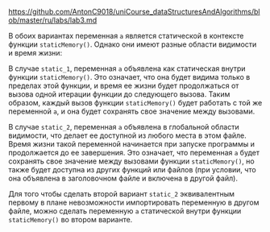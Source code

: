 https://github.com/AntonC9018/uniCourse_dataStructuresAndAlgorithms/blob/master/ru/labs/lab3.md

В обоих вариантах переменная `a` является статической в контексте функции `staticMemory()`. Однако они имеют разные области видимости и время жизни:

В случае `static_1`, переменная `a` объявлена как статическая внутри функции `staticMemory()`. Это означает, что она будет видима только в пределах этой функции, и время ее жизни будет продолжаться от вызова одной итерации функции до следующего вызова. Таким образом, каждый вызов функции `staticMemory()` будет работать с той же переменной `a`, и она будет сохранять свое значение между вызовами.

В случае `static_2`, переменная `a` объявлена в глобальной области видимости, что делает ее доступной из любого места в этом файле. Время жизни такой переменной начинается при запуске программы и продолжается до ее завершения. Это означает, что переменная `a` будет сохранять свое значение между вызовами функции `staticMemory()`, но также будет доступна из других функций или файлов (при условии, что она объявлена в заголовочном файле и включена в другой файл).

Для того чтобы сделать второй вариант `static_2` эквивалентным первому в плане невозможности импортировать переменную в другом файле, можно сделать переменную `a` статической внутри функции `staticMemory()` во втором варианте.
